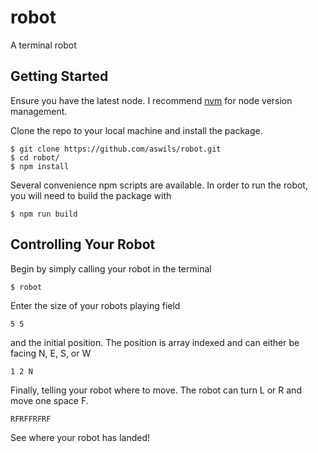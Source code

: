 # robot

A terminal robot

## Getting Started

Ensure you have the latest node. I recommend
[nvm](https://github.com/nvm-sh/nvm) for node version management.

Clone the repo to your local machine and install the package.

    $ git clone https://github.com/aswils/robot.git
    $ cd robot/
    $ npm install

Several convenience npm scripts are available. In order to run the robot, you
will need to build the package with

    $ npm run build

## Controlling Your Robot

Begin by simply calling your robot in the terminal

    $ robot

Enter the size of your robots playing field

    5 5

and the initial position. The position is array indexed and can either be
facing N, E, S, or W

    1 2 N

Finally, telling your robot where to move. The robot can turn L or R and move
one space F.

    RFRFFRFRF

See where your robot has landed!
